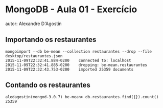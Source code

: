 # MongoDB - Aula 01 - Exercício
autor: Alexandre D'Agostin

## Importando os restaurantes

```
mongoimport --db be-mean --collection restaurantes --drop --file desktop/restaurantes.json
2015-11-09T22:32:41.884-0200	connected to: localhost
2015-11-09T22:32:41.885-0200	dropping: be-mean.restaurantes
2015-11-09T22:32:43.753-0200	imported 25359 documents

```

## Contando os restaurantes

```
aledagostin(mongod-3.0.7) be-mean> db.restaurantes.find({}).count()
25359

```